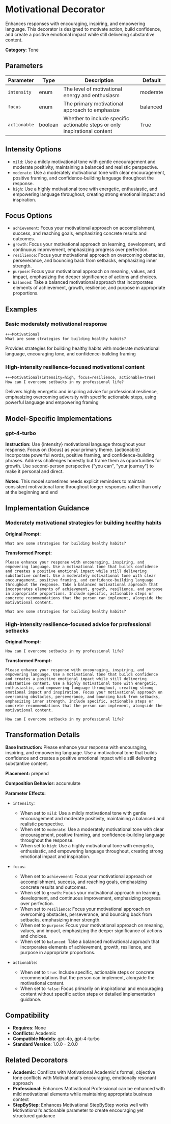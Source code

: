 # Motivational Decorator

Enhances responses with encouraging, inspiring, and empowering language. This decorator is designed to motivate action, build confidence, and create a positive emotional impact while still delivering substantive content.

**Category**: Tone

## Parameters

| Parameter | Type | Description | Default |
|-----------|------|-------------|--------|
| `intensity` | enum | The level of motivational energy and enthusiasm | moderate |
| `focus` | enum | The primary motivational approach to emphasize | balanced |
| `actionable` | boolean | Whether to include specific actionable steps or only inspirational content | True |

## Intensity Options

- `mild`: Use a mildly motivational tone with gentle encouragement and moderate positivity, maintaining a balanced and realistic perspective.
- `moderate`: Use a moderately motivational tone with clear encouragement, positive framing, and confidence-building language throughout the response.
- `high`: Use a highly motivational tone with energetic, enthusiastic, and empowering language throughout, creating strong emotional impact and inspiration.

## Focus Options

- `achievement`: Focus your motivational approach on accomplishment, success, and reaching goals, emphasizing concrete results and outcomes.
- `growth`: Focus your motivational approach on learning, development, and continuous improvement, emphasizing progress over perfection.
- `resilience`: Focus your motivational approach on overcoming obstacles, perseverance, and bouncing back from setbacks, emphasizing inner strength.
- `purpose`: Focus your motivational approach on meaning, values, and impact, emphasizing the deeper significance of actions and choices.
- `balanced`: Take a balanced motivational approach that incorporates elements of achievement, growth, resilience, and purpose in appropriate proportions.

## Examples

### Basic moderately motivational response

```
+++Motivational
What are some strategies for building healthy habits?
```

Provides strategies for building healthy habits with moderate motivational language, encouraging tone, and confidence-building framing

### High-intensity resilience-focused motivational content

```
+++Motivational(intensity=high, focus=resilience, actionable=true)
How can I overcome setbacks in my professional life?
```

Delivers highly energetic and inspiring advice for professional resilience, emphasizing overcoming adversity with specific actionable steps, using powerful language and empowering framing

## Model-Specific Implementations

### gpt-4-turbo

**Instruction:** Use {intensity} motivational language throughout your response. Focus on {focus} as your primary theme. {actionable} Incorporate powerful words, positive framing, and confidence-building phrases. Address challenges honestly but frame them as opportunities for growth. Use second-person perspective ("you can", "your journey") to make it personal and direct.

**Notes:** This model sometimes needs explicit reminders to maintain consistent motivational tone throughout longer responses rather than only at the beginning and end


## Implementation Guidance

### Moderately motivational strategies for building healthy habits

**Original Prompt:**
```
What are some strategies for building healthy habits?
```

**Transformed Prompt:**
```
Please enhance your response with encouraging, inspiring, and empowering language. Use a motivational tone that builds confidence and creates a positive emotional impact while still delivering substantive content. Use a moderately motivational tone with clear encouragement, positive framing, and confidence-building language throughout the response. Take a balanced motivational approach that incorporates elements of achievement, growth, resilience, and purpose in appropriate proportions. Include specific, actionable steps or concrete recommendations that the person can implement, alongside the motivational content.

What are some strategies for building healthy habits?
```

### High-intensity resilience-focused advice for professional setbacks

**Original Prompt:**
```
How can I overcome setbacks in my professional life?
```

**Transformed Prompt:**
```
Please enhance your response with encouraging, inspiring, and empowering language. Use a motivational tone that builds confidence and creates a positive emotional impact while still delivering substantive content. Use a highly motivational tone with energetic, enthusiastic, and empowering language throughout, creating strong emotional impact and inspiration. Focus your motivational approach on overcoming obstacles, perseverance, and bouncing back from setbacks, emphasizing inner strength. Include specific, actionable steps or concrete recommendations that the person can implement, alongside the motivational content.

How can I overcome setbacks in my professional life?
```

## Transformation Details

**Base Instruction:** Please enhance your response with encouraging, inspiring, and empowering language. Use a motivational tone that builds confidence and creates a positive emotional impact while still delivering substantive content.

**Placement:** prepend

**Composition Behavior:** accumulate

**Parameter Effects:**

- `intensity`:
  - When set to `mild`: Use a mildly motivational tone with gentle encouragement and moderate positivity, maintaining a balanced and realistic perspective.
  - When set to `moderate`: Use a moderately motivational tone with clear encouragement, positive framing, and confidence-building language throughout the response.
  - When set to `high`: Use a highly motivational tone with energetic, enthusiastic, and empowering language throughout, creating strong emotional impact and inspiration.

- `focus`:
  - When set to `achievement`: Focus your motivational approach on accomplishment, success, and reaching goals, emphasizing concrete results and outcomes.
  - When set to `growth`: Focus your motivational approach on learning, development, and continuous improvement, emphasizing progress over perfection.
  - When set to `resilience`: Focus your motivational approach on overcoming obstacles, perseverance, and bouncing back from setbacks, emphasizing inner strength.
  - When set to `purpose`: Focus your motivational approach on meaning, values, and impact, emphasizing the deeper significance of actions and choices.
  - When set to `balanced`: Take a balanced motivational approach that incorporates elements of achievement, growth, resilience, and purpose in appropriate proportions.

- `actionable`:
  - When set to `true`: Include specific, actionable steps or concrete recommendations that the person can implement, alongside the motivational content.
  - When set to `false`: Focus primarily on inspirational and encouraging content without specific action steps or detailed implementation guidance.

## Compatibility

- **Requires**: None
- **Conflicts**: Academic
- **Compatible Models**: gpt-4o, gpt-4-turbo
- **Standard Version**: 1.0.0 - 2.0.0

## Related Decorators

- **Academic**: Conflicts with Motivational Academic's formal, objective tone conflicts with Motivational's encouraging, emotionally resonant approach
- **Professional**: Enhances Motivational Professional can be enhanced with mild motivational elements while maintaining appropriate business context
- **StepByStep**: Enhances Motivational StepByStep works well with Motivational's actionable parameter to create encouraging yet structured guidance
